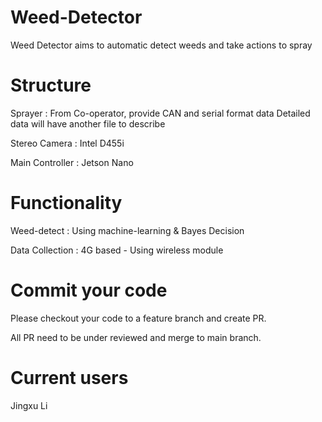 # Weed-Detector
Weed Detector aims to automatic detect weeds and take actions to spray


# Structure

Sprayer         :   From Co-operator, provide CAN and serial format data
                    Detailed data will have another file to describe

Stereo Camera   :   Intel D455i

Main Controller :   Jetson Nano


# Functionality

Weed-detect     :   Using machine-learning & Bayes Decision

Data Collection :   4G based - Using wireless module

# Commit your code

Please checkout your code to a feature branch and create PR.

All PR need to be under reviewed and merge to main branch.

# Current users

Jingxu Li